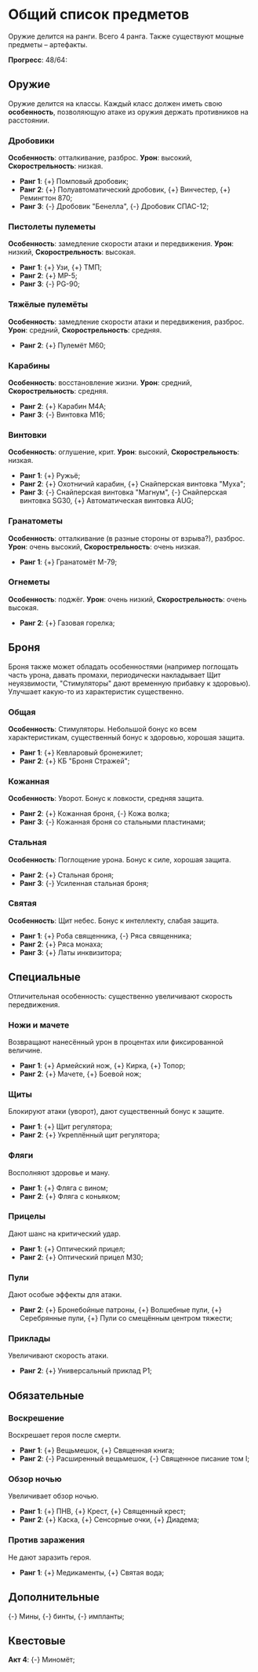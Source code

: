 # Общий список предметов
Оружие делится на ранги. Всего 4 ранга. Также существуют мощные предметы &ndash; артефакты.

**Прогресс**: 48/64:

## Оружие
Оружие делится на классы. Каждый класс должен иметь свою **особенность**, позволяющую атаке из оружия держать противников на расстоянии.

### Дробовики
**Особенность**: отталкивание, разброс. **Урон**: высокий, **Скорострельность**: низкая.

* **Ранг 1**: {+} Помповый дробовик;
* **Ранг 2**: {+} Полуавтоматический дробовик, {+} Винчестер, {+} Ремингтон 870;
* **Ранг 3**: {-} Дробовик "Бенелла", {-} Дробовик СПАС-12;

### Пистолеты пулеметы
**Особенность**: замедление скорости атаки и передвижения. **Урон**: низкий, **Скорострельность**: высокая.

* **Ранг 1**: {+} Узи, {+} ТМП;
* **Ранг 2**: {+} MP-5;
* **Ранг 3**: {-} PG-90;

### Тяжёлые пулемёты
**Особенность**: замедление скорости атаки и передвижения, разброс. **Урон**: средний, **Скорострельность**: средняя.

* **Ранг 2**: {+} Пулемёт M60;

### Карабины
**Особенность**: восстановление жизни. **Урон**: средний, **Скорострельность**: средняя.

* **Ранг 2**: {+} Карабин M4A;
* **Ранг 3**: {-} Винтовка M16;

### Винтовки 
**Особенность**: оглушение, крит. **Урон**: высокий, **Скорострельность**: низкая.

* **Ранг 1**: {+} Ружьё;
* **Ранг 2**: {+} Охотничий карабин, {+} Снайперская винтовка "Муха";
* **Ранг 3**: {-} Снайперская винтовка "Магнум", {-} Снайперская винтовка SG30, {+} Автоматическая винтовка AUG;

### Гранатометы
**Особенность**: отталкивание (в разные стороны от взрыва?), разброс. **Урон**: очень высокий, **Скорострельность**: очень низкая.

* **Ранг 1**: {+} Гранатомёт M-79;

### Огнеметы
**Особенность**: поджёг. **Урон**: очень низкий, **Скорострельность**: очень высокая.

* **Ранг 2**: {+} Газовая горелка;

## Броня 
Броня также может обладать особенностями (например поглощать часть урона, давать промахи, периодически накладывает Щит неуязвимости, "Стимуляторы" дают временную прибавку к здоровью). Улучшает какую-то из характеристик существенно.

### Общая
**Особенность**: Стимуляторы. Небольшой бонус ко всем характеристикам, существенный бонус к здоровью, хорошая защита.

* **Ранг 1**: {+} Кевларовый бронежилет;
* **Ранг 2**: {+} КБ "Броня Стражей";

### Кожанная 
**Особенность**: Уворот. Бонус к ловкости, средняя защита.

* **Ранг 2**: {+} Кожанная броня, {-} Кожа волка;
* **Ранг 3**: {-} Кожанная броня со стальными пластинами;

### Стальная 
**Особенность**: Поглощение урона. Бонус к силе, хорошая защита.

* **Ранг 2**: {+} Стальная броня;
* **Ранг 3**: {-} Усиленная стальная броня;

### Святая
**Особенность**: Щит небес. Бонус к интеллекту, слабая защита.

* **Ранг 1**: {+} Роба священника, {-} Ряса священника;
* **Ранг 2**: {+} Ряса монаха;
* **Ранг 3**: {+} Латы инквизитора;

## Специальные
Отличительная особенность: существенно увеличивают скорость передвижения.

### Ножи и мачете
Возвращают нанесённый урон в процентах или фиксированной величине.

* **Ранг 1**: {+} Армейский нож, {+} Кирка, {+} Топор;
* **Ранг 2**: {+} Мачете, {+} Боевой нож;

### Щиты
Блокируют атаки (уворот), дают существенный бонус к защите.

* **Ранг 1**: {+} Щит регулятора;
* **Ранг 2**: {+} Укреплённый щит регулятора;

### Фляги
Восполняют здоровье и ману.

* **Ранг 1**: {+} Фляга с вином;
* **Ранг 2**: {+} Фляга с коньяком;

### Прицелы 
Дают шанс на критический удар.

* **Ранг 1**: {+} Оптический прицел;
* **Ранг 2**: {+} Оптический прицел M30;

### Пули
Дают особые эффекты для атаки.

* **Ранг 2**: {+} Бронебойные патроны, {+} Волшебные пули, {+} Серебрянные пули, {+} Пули со смещённым центром тяжести;

### Приклады
Увеличивают скорость атаки.

* **Ранг 2**: {+} Универсальный приклад Р1;

## Обязательные

### Воскрешение
Воскрешает героя после смерти.

* **Ранг 1**: {+} Вещьмешок, {+} Священная книга;
* **Ранг 2**: {-} Расширенный вещьмешок, {-} Священное писание том I;


### Обзор ночью
Увеличивает обзор ночью.

* **Ранг 1**: {+} ПНВ, {+} Крест, {+} Священный крест;
* **Ранг 2**: {+} Каска, {+} Сенсорные очки, {+} Диадема;

### Против заражения
Не дают заразить героя.

* **Ранг 1**: {+} Медикаменты, {+} Святая вода;

## Дополнительные
{-} Мины, {-} бинты, {-} импланты;

## Квестовые

**Акт 4**: {-} Миномёт;